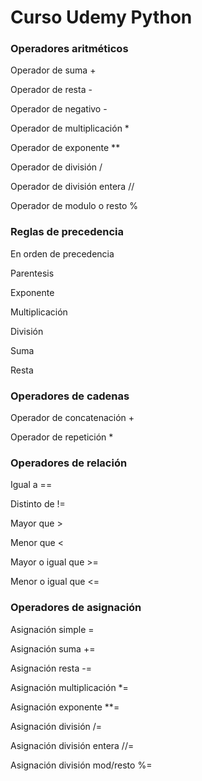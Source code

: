 
# Curso Udemy Python

### Operadores aritméticos

Operador de suma +

Operador de resta -

Operador de negativo -

Operador de multiplicación *

Operador de exponente **

Operador de división /

Operador de  división entera //

Operador de modulo o resto %

### Reglas de precedencia

En orden de precedencia

Parentesis

Exponente

Multiplicación

División

Suma

Resta

### Operadores de cadenas

Operador de concatenación +

Operador de repetición *

### Operadores de relación

Igual a ==

Distinto de != 

Mayor que >

Menor que <

Mayor o igual que >=

Menor o igual que <=

### Operadores de asignación

Asignación simple  =

Asignación suma +=

Asignación resta -=

Asignación multiplicación *=

Asignación exponente **=

Asignación división /=

Asignación división entera //=

Asignación división mod/resto %=

